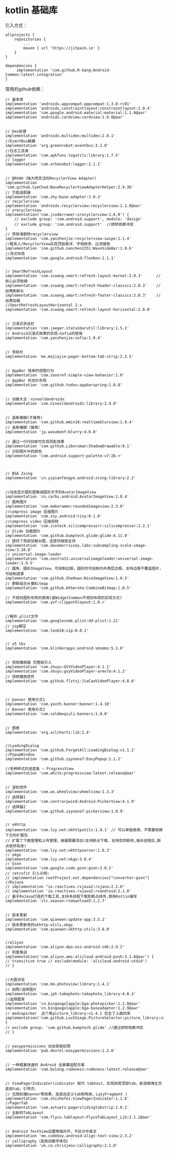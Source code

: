 # kotlin 基础库

引入方式：

    allprojects {
        repositories {
            ...
            maven { url 'https://jitpack.io' }
        }
    }

    dependencies {
         implementation 'com.github.R-Gang:Android-Common:latest.integration'
    }

常用的github依赖：

    // 基本库
    implementation 'androidx.appcompat:appcompat:1.3.0-rc01'
    implementation 'androidx.constraintlayout:constraintlayout:2.0.4'
    implementation 'com.google.android.material:material:1.1.0@aar'
    implementation 'androidx.cardview:cardview:1.0.0@aar'

    
    // Dex处理
    implementation 'androidx.multidex:multidex:2.0.1'
    //EventBus解耦
    implementation 'org.greenrobot:eventbus:3.2.0'
    //日志工具类
    implementation 'com.apkfuns.logutils:library:1.7.5'
    // logger
    implementation 'com.orhanobut:logger:2.1.1'


    // BRVAH（强大而灵活的RecyclerView Adapter）
    implementation 'com.github.CymChad:BaseRecyclerViewAdapterHelper:2.9.36'
    // 万能适配器
    implementation 'com.zhy:base-adapter:3.0.3'
    // recyclerview
    implementation 'androidx.recyclerview:recyclerview:1.1.0@aar'
    // xrecyclerview
    implementation('com.jcodecraeer:xrecyclerview:1.6.0') {
        // exclude group: 'com.android.support', module: 'design'
        // exclude group: 'com.android.support'  //排除依赖冲突
    }
    // 带侧滑删除recyclerview
    implementation 'com.yanzhenjie:recyclerview-swipe:1.1.4'
    //联系人/RecyclerView实现顶部悬浮、字母排序、过滤搜索
    implementation 'com.github.nanchen2251:WaveSideBar:1.0.6'
    //流式布局
    implementation 'com.google.android:flexbox:1.1.1'


    // SmartRefreshLayout
    implementation 'com.scwang.smart:refresh-layout-kernel:2.0.3'      //核心必须依赖
    implementation 'com.scwang.smart:refresh-header-classics:2.0.3'    //经典刷新头
    implementation 'com.scwang.smart:refresh-footer-classics:2.0.3'    //经典加载
    //SmartRefreshLayoutHorizontal 2.x
    implementation 'com.scwang.smart:refresh-layout-horizontal:2.0.0'


    // 沉浸式状态栏
    implementation 'com.jaeger.statusbarutil:library:1.5.1'
    // Android沉浸式效果的实现—Sofia的使用
    implementation 'com.yanzhenjie:sofia:1.0.4'


    // 导航栏
    implementation 'me.majiajie:pager-bottom-tab-strip:2.2.5'


    // AppBar 简单的视图行为
    implementation 'com.zoonref:simple-view-behavior:1.0'
    // AppBar 状态栏布局
    implementation 'com.github.todou:appbarspring:1.0.8'

    
    // 动画大全：nineoldandroids
    implementation 'com.nineoldandroids:library:2.4.0'


    // 高斯模糊(不推荐)
    implementation 'com.github.mmin18:realtimeblurview:1.0.4'
    // 高斯模糊（推荐）
    implementation 'jp.wasabeef:blurry:4.0.0'

    // 通过一行代码即可实现阴影效果
    implementation 'com.github.Liberuman:ShadowDrawable:0.1'
    // 识别图片中的颜色
    implementation 'com.android.support:palette-v7:28.+'

    

    // BGA Zxing
    implementation 'cn.yipianfengye.android:zxing-library:2.2'


    //动态显示圆形图像或圆形文字的AvatarImageView
    implementation 'cn.carbs.android:AvatarImageView:1.0.4'
    // 圆角图片
    implementation 'com.makeramen:roundedimageview:2.3.0'
    //compress image 压缩图片
    implementation 'com.zxy.android:tiny:0.1.0'
    //compress video 压缩视频
    implementation 'com.iceteck.silicompressorr:silicompressor:2.2.1'
    // Glide 加载图片
    implementation 'com.github.bumptech.glide:glide:4.11.0'
    // 提供了局部加载长图，还提供缩放支持
    implementation 'com.davemorrissey.labs:subsampling-scale-image-view:3.10.0'
    // universal-image-loader
    implementation 'com.nostra13.universalimageloader:universal-image-loader:1.9.5'
    // 圆角、圆形ImageView，可绘制边框，圆形时可绘制内外两层边框，支持边框不覆盖图片，可绘制遮罩
    implementation 'com.github.SheHuan:NiceImageView:1.0.5'
    // 群聊组合头像Bitmap    
    implementation 'com.github.Othershe:CombineBitmap:1.0.5'

    // 不规则图形布局的使用(或WidgetCommon不规则布局的实现方式)
    implementation 'com.yxf:clippathlayout:1.0.+'


    //解析.plist文件
    implementation 'com.googlecode.plist:dd-plist:1.21'
    // zip解压
    implementation 'com.leo618:zip:0.0.1'


    // x5 tbs
    implementation 'com.klinkerapps:android-smsmms:5.1.0'


    // 视频播放器 完整版引入
    implementation 'com.shuyu:GSYVideoPlayer:4.1.1'
    implementation 'com.shuyu:gsyVideoPlayer-armv7a:4.1.2'
    // 视频播放控件
    implementation 'com.github.flztsj:JieCaoVideoPlayer:4.8.6'



    // banner 使用方式1
    implementation 'com.youth.banner:banner:1.4.10'
    // Banner 使用方式2
    implementation 'com.coldmoqiuli:banners:1.0.0'


    // 图表
    implementation 'org.xclcharts:lib:2.4'


    //LoadingDialog
    implementation 'com.github.ForgetAll:LoadingDialog:v1.1.2'
    //PopupWindow
    implementation 'com.github.zyyoona7:EasyPopup:1.1.2'

    //多种样式的进度条 – ProgressView
    implementation 'com.white:progressview:latest.release@aar'


    // 滚轮控件
    implementation 'com.wx.wheelview:wheelview:1.3.3'
    // 选择器1
    implementation 'com.contrarywind:Android-PickerView:4.1.9'
    // 选择器2
    implementation 'com.github.zyyoona7:pickerview:1.0.9'


    // okhttp
    implementation 'com.lzy.net:okhttputils:1.8.1' // 可以单独使用，不需要依赖下方的扩展包
    // 扩展了下载管理和上传管理，根据需要添加(支持断点下载，支持突然断网,强杀进程后,断点依然有效)
    implementation 'com.lzy.net:okhttpserver:1.0.3'
    // okgo
    implementation 'com.lzy.net:okgo:3.0.4'
    // Gson
    implementation 'com.google.code.gson:gson:2.8.5'
    // retrofit 引入示例:
    // implementation rootProject.ext.dependencies["converter-gson"]
    //Rxjava
    // implementation "io.reactivex.rxjava2:rxjava:2.2.6"
    // implementation 'io.reactivex.rxjava2:rxandroid:2.1.0'
    // 基于RxJava打造的下载工具,支持多线程下载和断点续传,使用Kotlin编写
    implementation 'zlc.season:rxdownload3:1.2.7'


    // 版本更新
    implementation 'com.qianwen:update-app:3.5.2'
    // 版本更新用的okhttp-utils,okgo
    implementation 'com.qianwen:okhttp-utils:3.8.0'


    //aliyun
    implementation 'com.aliyun.dpa:oss-android-sdk:2.9.2'
    // 阿里推送
    implementation('com.aliyun.ams:alicloud-android-push:3.1.6@aar') {
    // transitive true // exclude(module: 'alicloud-android-utdid')
    // }


    //大图浏览
    implementation 'com.bm.photoview:library:1.4.1'
    // 拍照/选择图片
    implementation 'com.jph.takephoto:takephoto_library:4.0.3'
    //选择图库
    implementation 'cn.bingoogolapple:bga-photopicker:1.2.8@aar'
    implementation 'cn.bingoogolapple:bga-baseadapter:1.2.9@aar'
    // mediapicker  这个库picture_library:v1.4.1 包含了上面的库
    implementation('com.github.LuckSiege.PictureSelector:picture_library:v2.2.3') {
    // exclude group: 'com.github.bumptech.glide' //通过排除依赖冲突 
    // }


    // easypermissions 动态获取权限
    implementation 'pub.devrel:easypermissions:1.2.0'


    // 一种粗暴快速的 Android 全屏幕适配方案
    implementation 'com.bulong.rudeness:rudeness:latest.release@aar'


    // ViewPagerIndicator(indicator 取代 tabhost，实现网易顶部tab，新浪微博主页底部tab，引导页，
    // 无限轮播banner等效果，高度自定义tab和特效，LazyFragment )
    implementation 'com.shizhefei:ViewPagerIndicator:1.1.6'
    //PagerTab
    implementation 'com.astuetz:pagerslidingtabstrip:1.0.1'
    // 全新的TabLayout
    implementation 'com.flyco.tablayout:FlycoTabLayout_Lib:2.1.2@aar'


    // Android TextView设置两端对齐，不区分中英文
    implementation 'me.codeboy.android:align-text-view:2.3.2'
    // calligraphy（高效加载字体包）`
    implementation 'uk.co.chrisjenx:calligraphy:2.1.0'
